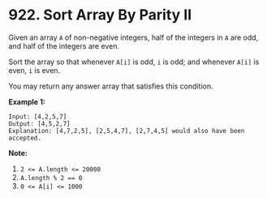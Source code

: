 # 922. Sort Array By Parity II

Given an array `A` of non-negative integers, half of the integers in `A` are
odd, and half of the integers are even.

Sort the array so that whenever `A[i]` is odd, `i` is odd; and whenever `A[i]`
is even, `i` is even.

You may return any answer array that satisfies this condition.

__Example 1:__

```
Input: [4,2,5,7]
Output: [4,5,2,7]
Explanation: [4,7,2,5], [2,5,4,7], [2,7,4,5] would also have been accepted.
``` 

__Note:__

1. `2 <= A.length <= 20000`
2. `A.length % 2 == 0`
3. `0 <= A[i] <= 1000`
